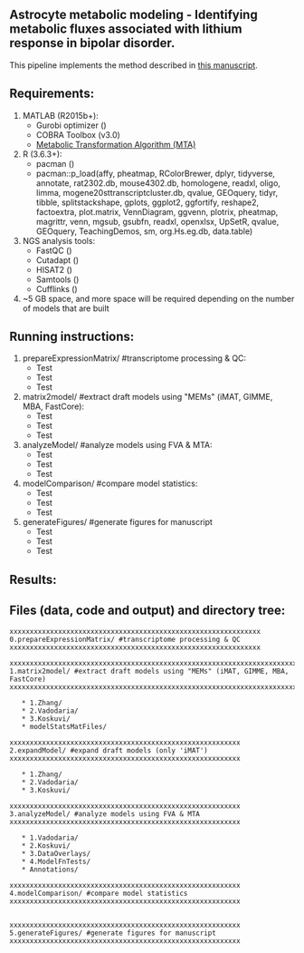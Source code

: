 ## Astrocyte metabolic modeling - Identifying metabolic fluxes associated with lithium response in bipolar disorder.
This pipeline implements the method described in [this manuscript](https://anin90.github.io/).

## Requirements:
1. MATLAB (R2015b+):
   * Gurobi optimizer ()
   * COBRA Toolbox (v3.0)
   * [Metabolic Transformation Algorithm (MTA)](https://github.com/ImNotaGit/MTA)
2. R (3.6.3+):
   * pacman ()
   * pacman::p_load(affy, pheatmap, RColorBrewer, dplyr, tidyverse, annotate, rat2302.db, mouse4302.db, homologene, 
							readxl, oligo, limma, mogene20sttranscriptcluster.db, qvalue, GEOquery, tidyr, tibble, splitstackshape, gplots, 
							ggplot2, ggfortify, reshape2, factoextra, plot.matrix, VennDiagram, ggvenn, plotrix, pheatmap, magrittr, venn, 
							mgsub, gsubfn, readxl, openxlsx, UpSetR, qvalue, GEOquery, TeachingDemos, sm, org.Hs.eg.db, data.table)
4. NGS analysis tools: 
   * FastQC ()
   * Cutadapt ()
   * HISAT2 ()
   * Samtools ()
   * Cufflinks ()
5. ~5 GB space, and more space will be required depending on the number of models that are built

## Running instructions:
1. prepareExpressionMatrix/ #transcriptome processing & QC:
   * Test
   * Test 
   * Test
2. matrix2model/ #extract draft models using "MEMs" (iMAT, GIMME, MBA, FastCore):
   * Test
   * Test 
   * Test 
3. analyzeModel/ #analyze models using FVA & MTA:
   * Test 
   * Test 
   * Test 
4. modelComparison/ #compare model statistics:
   * Test 
   * Test 
   * Test 
5. generateFigures/ #generate figures for manuscript
   * Test 
   * Test 
   * Test 
   
## Results:

## Files (data, code and output) and directory tree:
````````````
xxxxxxxxxxxxxxxxxxxxxxxxxxxxxxxxxxxxxxxxxxxxxxxxxxxxxxxxxxxxxx
0.prepareExpressionMatrix/ #transcriptome processing & QC
xxxxxxxxxxxxxxxxxxxxxxxxxxxxxxxxxxxxxxxxxxxxxxxxxxxxxxxxxxxxxx

xxxxxxxxxxxxxxxxxxxxxxxxxxxxxxxxxxxxxxxxxxxxxxxxxxxxxxxxxxxxxxxxxxxxxxxxxxxxxxxx
1.matrix2model/ #extract draft models using "MEMs" (iMAT, GIMME, MBA, FastCore)
xxxxxxxxxxxxxxxxxxxxxxxxxxxxxxxxxxxxxxxxxxxxxxxxxxxxxxxxxxxxxxxxxxxxxxxxxxxxxxxx

   * 1.Zhang/			
   * 2.Vadodaria/
   * 3.Koskuvi/
   * modelStatsMatFiles/

xxxxxxxxxxxxxxxxxxxxxxxxxxxxxxxxxxxxxxxxxxxxxxxxxxxxxxxxx
2.expandModel/ #expand draft models (only 'iMAT')
xxxxxxxxxxxxxxxxxxxxxxxxxxxxxxxxxxxxxxxxxxxxxxxxxxxxxxxxx

   * 1.Zhang/
   * 2.Vadodaria/
   * 3.Koskuvi/

xxxxxxxxxxxxxxxxxxxxxxxxxxxxxxxxxxxxxxxxxxxxxxxxxxxxxxxxx
3.analyzeModel/ #analyze models using FVA & MTA
xxxxxxxxxxxxxxxxxxxxxxxxxxxxxxxxxxxxxxxxxxxxxxxxxxxxxxxxx

   * 1.Vadodaria/
   * 2.Koskuvi/
   * 3.DataOverlays/
   * 4.ModelFnTests/
   * Annotations/

xxxxxxxxxxxxxxxxxxxxxxxxxxxxxxxxxxxxxxxxxxxxxxxxxxxxxxxxx
4.modelComparison/ #compare model statistics  
xxxxxxxxxxxxxxxxxxxxxxxxxxxxxxxxxxxxxxxxxxxxxxxxxxxxxxxxx


xxxxxxxxxxxxxxxxxxxxxxxxxxxxxxxxxxxxxxxxxxxxxxxxxxxxxxxxx
5.generateFigures/ #generate figures for manuscript
xxxxxxxxxxxxxxxxxxxxxxxxxxxxxxxxxxxxxxxxxxxxxxxxxxxxxxxxx


````````````



